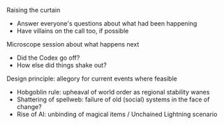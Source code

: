 Raising the curtain
- Answer everyone's questions about what had been happening
- Have villains on the call too, if possible

Microscope session about what happens next
- Did the Codex go off?
- How else did things shake out?

Design principle: allegory for current events where feasible
- Hobgoblin rule: upheaval of world order as regional stability wanes
- Shattering of spellweb: failure of old (social) systems in the face of change?
- Rise of AI: unbinding of magical items / Unchained Lightning scenario
